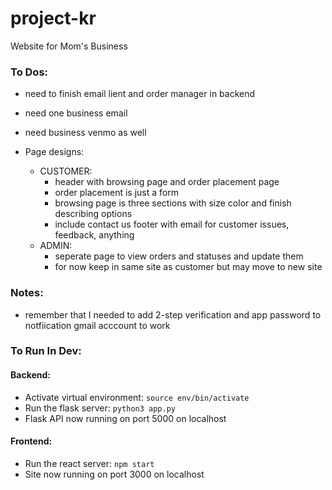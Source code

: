 # project-kr
Website for Mom's Business


### To Dos:

* need to finish email lient and order manager in backend
* need one business email
* need business venmo as well

* Page designs:
    * CUSTOMER:
        * header with browsing page and order placement page
        * order placement is just a form
        * browsing page is three sections with size color and finish describing options
        * include contact us footer with email for customer issues, feedback, anything
    * ADMIN:
        * seperate page to view orders and statuses and update them
        * for now keep in same site as customer but may move to new site


### Notes:

* remember that I needed to add 2-step verification and app password to notfiication gmail acccount to work


### To Run In Dev:

#### Backend:

* Activate virtual environment: `source env/bin/activate`
* Run the flask server: `python3 app.py`
* Flask API now running on port 5000 on localhost

#### Frontend:

* Run the react server: `npm start`
* Site now running on port 3000 on localhost
